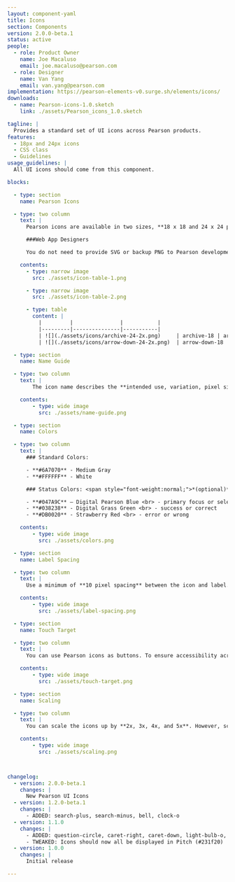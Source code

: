 ```yaml
---
layout: component-yaml
title: Icons
section: Components
version: 2.0.0-beta.1
status: active
people:
  - role: Product Owner
    name: Joe Macaluso
    email: joe.macaluso@pearson.com
  - role: Designer
    name: Van Yang
    email: van.yang@pearson.com
implementation: https://pearson-elements-v0.surge.sh/elements/icons/
downloads:
  - name: Pearson-icons-1.0.sketch
    link: ./assets/Pearson_icons_1.0.sketch

tagline: |
  Provides a standard set of UI icons across Pearson products.
features:
  - 18px and 24px icons
  - CSS class
  - Guidelines
usage_guidelines: |
  All UI icons should come from this component.

blocks:

  - type: section
    name: Pearson Icons

  - type: two column
    text: |
      Pearson icons are available in two sizes, **18 x 18 and 24 x 24 pixels**. You can incorporate them into your design by downloading the Pearson-icons.sketch file, located above. <br>

      ###Web App Designers

      You do not need to provide SVG or backup PNG to Pearson development team. You can send them the icon class name on the list or within the Pearson-icons.sketch file. Follow the colors, naming, and scaling guides below if you modify the icons.

    contents:
      - type: narrow image
        src: ./assets/icon-table-1.png

      - type: narrow image
        src: ./assets/icon-table-2.png

      - type: table
        content: |
          |         |               |           |
          |---------|---------------|-----------|
          | ![](./assets/icons/archive-24-2x.png)     | archive-18 | archive-24 |
          | ![](./assets/icons/arrow-down-24-2x.png)  | arrow-down-18 | arrow-down-24 |

  - type: section
    name: Name Guide

  - type: two column
    text: |
        The icon name describes the **intended use, variation, pixel size,** and **scaling**.

    contents:
        - type: wide image
          src: ./assets/name-guide.png

  - type: section
    name: Colors

  - type: two column
    text: |
      ### Standard Colors:

      - **#6A7070** - Medium Gray
      - **#FFFFFF** - White

      ### Status Colors: <span style="font-weight:normal;">*(optional)*</span>

      - **#047A9C** – Digital Pearson Blue <br> - primary focus or selected
      - **#038238** - Digital Grass Green <br> - success or correct
      - **#DB0020** - Strawberry Red <br> - error or wrong

    contents:
        - type: wide image
          src: ./assets/colors.png

  - type: section
    name: Label Spacing

  - type: two column
    text: |
      Use a minimum of **10 pixel spacing** between the icon and label.

    contents:
        - type: wide image
          src: ./assets/label-spacing.png

  - type: section
    name: Touch Target

  - type: two column
    text: |
      You can use Pearson icons as buttons. To ensure accessibility across desktop and mobile devices, a minimum of **44 x 44 pixel** touch target is required for each icon.

    contents:
        - type: wide image
          src: ./assets/touch-target.png

  - type: section
    name: Scaling

  - type: two column
    text: |
      You can scale the icons up by **2x, 3x, 4x, and 5x**. However, scaling them down or in any .5x variation, the lines and shapes will become blurry.

    contents:
        - type: wide image
          src: ./assets/scaling.png



changelog:
  - version: 2.0.0-beta.1
    changes: |
      New Pearson UI Icons
  - version: 1.2.0-beta.1
    changes: |
      - ADDED: search-plus, search-minus, bell, clock-o
  - version: 1.1.0
    changes: |
      - ADDED: question-circle, caret-right, caret-down, light-bulb-o, and icons for archive action, plus reading, business case, video, and image content types
      - TWEAKED: Icons should now all be displayed in Pitch (#231f20)
  - version: 1.0.0
    changes: |
      Initial release

---
```

